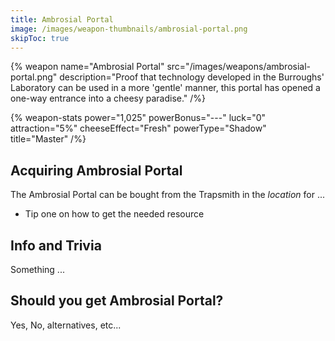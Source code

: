 ```yaml
---
title: Ambrosial Portal
image: /images/weapon-thumbnails/ambrosial-portal.png
skipToc: true
---
```


{% weapon
 name="Ambrosial Portal"
 src="/images/weapons/ambrosial-portal.png"
 description="Proof that technology developed in the Burroughs' Laboratory can be used in a more 'gentle' manner, this portal has opened a one-way entrance into a cheesy paradise."
/%}

{% weapon-stats
 power="1,025"
 powerBonus="---"
 luck="0"
 attraction="5%"
 cheeseEffect="Fresh"
 powerType="Shadow"
 title="Master"
/%}

## Acquiring Ambrosial Portal

The Ambrosial Portal can be bought from the Trapsmith in the *location* for ...

- Tip one on how to get the needed resource

## Info and Trivia

Something ...

## Should you get Ambrosial Portal?

Yes, No, alternatives, etc...
